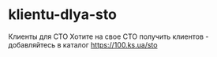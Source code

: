 # klientu-dlya-sto
Клиенты для СТО
Хотите на свое СТО получить клиентов - добавляйтесь в каталог https://100.ks.ua/sto
